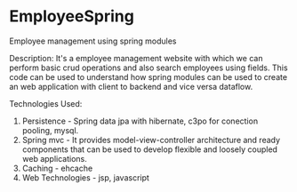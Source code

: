 # EmployeeSpring
Employee management using spring modules

Description:
It's a employee management website with which we can perform basic crud operations and also search employees using fields. 
This code can be used to understand how spring modules can be used to create an web application with client to backend and vice 
versa dataflow.

Technologies Used:
1. Persistence - Spring data jpa with hibernate, c3po for conection pooling, mysql.
2. Spring mvc - It provides model-view-controller architecture and ready components that can be used to develop flexible and 
loosely coupled web applications.
3. Caching - ehcache
4. Web Technologies - jsp, javascript
